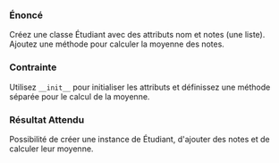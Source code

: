 ### Énoncé 

Créez une classe Étudiant avec des attributs nom et notes (une liste). Ajoutez une méthode pour calculer la moyenne des notes.

### Contrainte 

Utilisez ```__init__``` pour initialiser les attributs et définissez une méthode séparée pour le calcul de la moyenne.

### Résultat Attendu 

Possibilité de créer une instance de Étudiant, d'ajouter des notes et de calculer leur moyenne.